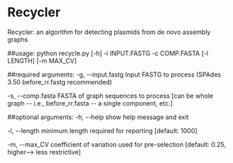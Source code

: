 # Recycler

Recycler: an algorithm for detecting plasmids from de novo assembly graphs

##usage: python recycle.py [-h] -i INPUT.FASTG -c COMP.FASTA [-l LENGTH] [-m MAX_CV]


##required arguments:
  -g, --input.fastg
                      Input FASTG to process (SPAdes 3.50 before_rr.fastg recommended)
  
  -s, --comp.fasta
                      FASTA of graph sequences to process [can be whole graph -- i.e., before_rr.fasta -- a single component, etc.]
                      
##optional arguments:
  -h, --help            show help message and exit
  
  -l, --length 
                        minimum length required for reporting [default: 1000]
  
  -m, --max_CV
                        coefficient of variation used for pre-selection
                        [default: 0.25, higher--> less restrictive]
